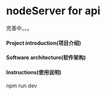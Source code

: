 # nodeServer for api
完善中。。。
#### Project introduction(项目介绍)

#### Software architecture(软件架构)



#### Instructions(使用说明)
npm run dev






